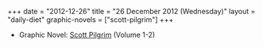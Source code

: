 +++
date = "2012-12-26"
title = "26 December 2012 (Wednesday)"
layout = "daily-diet"
graphic-novels = ["scott-pilgrim"]
+++


* Graphic Novel: [Scott Pilgrim](/graphic-novels/scott-pilgrim) (Volume 1-2)